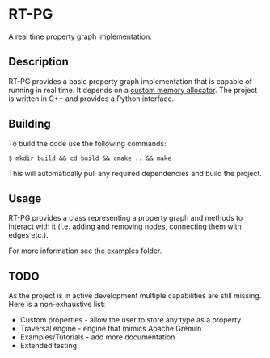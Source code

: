 # RT-PG #

A real time property graph implementation.

## Description ##

RT-PG provides a basic property graph implementation that is capable of running
in real time. It depends on a [custom memory
allocator](https://github.com/lounick/handle_allocator.git). The project is
written in C++ and provides a Python interface.

## Building ##

To build the code use the following commands:

```console
$ mkdir build && cd build && cmake .. && make
```

This will automatically pull any required dependencies and build the project.

## Usage ##

RT-PG provides a class representing a property graph and methods to interact
with it (i.e. adding and removing nodes, connecting them with edges etc.).

For more information see the examples folder.

## TODO ##

As the project is in active development multiple capabilities are still
missing. Here is a non-exhaustive list:

  * Custom properties - allow the user to store any type as a property
  * Traversal engine - engine that mimics Apache Gremiln
  * Examples/Tutorials - add more documentation
  * Extended testing

